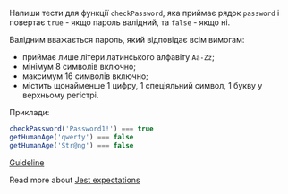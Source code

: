 Напиши тести для функції `checkPassword`, яка приймає рядок `password` і повертає `true` - якщо пароль валідний, та `false` - якщо ні.  

Валідним вважається пароль, який відповідає всім вимогам:
- приймає лише літери латинського алфавіту `Aa-Zz`;
- мінімум 8 символів включно;
- максимум 16 символів включно;
- містить щонайменше 1 цифру, 1 спеціяльний символ, 1 букву у верхньому регістрі.  

Приклади:
```js
checkPassword('Password1!') === true
getHumanAge('qwerty') === false
getHumanAge('Str@ng') === false
```

[Guideline](https://github.com/mate-academy/js_task-guideline/blob/master/README.md)

Read more about [Jest expectations](https://jestjs.io/uk/docs/expect)